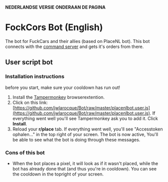 **NEDERLANDSE VERSIE ONDERAAN DE PAGINA**

# FockCors Bot (English)

The bot for FuckCars and their allies (based on PlaceNL bot). This bot connects with the [command server](https://github.com/PlaceNL/Commando) and gets it's orders from there.

## User script bot

### Installation instructions

before you start, make sure your cooldown has run out!

1. Install the [Tampermonkey](https://www.tampermonkey.net/) browserextention.
2. Click on this link: [https://github.com/jwlarocque/Bot/raw/master/placenlbot.user.js](https://github.com/jwlarocque/Bot/raw/master/placenlbot.user.js). If everything went well you'll see Tampermonkey ask you to add it. Click **Install**.
3. Reload your **r/place** tab. If everything went well, you'll see "Accesstoken ophalen..." in the top right of your screen. The bot is now active, You'll be able to see what the bot is doing through these messages.

### Cons of this bot

- When the bot places a pixel, it will look as if it wasn't placed, while the bot has already done that (and thus you're in cooldown). You can see the cooldown in the topright of your screen.
